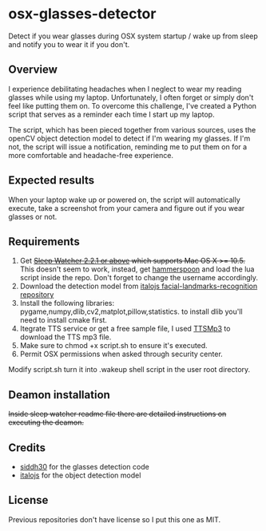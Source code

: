 # osx-glasses-detector

Detect if you wear glasses during OSX system startup / wake up from sleep and notify you to wear it if you don't.

## Overview

I experience debilitating headaches when I neglect to wear my reading glasses while using my laptop. Unfortunately, I often forget or simply don't feel like putting them on. To overcome this challenge, I've created a Python script that serves as a reminder each time I start up my laptop.

The script, which has been pieced together from various sources, uses the openCV object detection model to detect if I'm wearing my glasses. If I'm not, the script will issue a notification, reminding me to put them on for a more comfortable and headache-free experience.

## Expected results

When your laptop wake up or powered on, the script will automatically execute, take a screenshot from your camera and figure out if you wear glasses or not.

## Requirements

1. Get ~~[Sleep Watcher 2.2.1 or above](https://www.bernhard-baehr.de/) which supports Mac OS X >= 10.5.~~ This doesn't seem to work, instead, get [hammerspoon](https://github.com/Hammerspoon/hammerspoon/) and load the lua script inside the repo. Don't forget to change the username accordingly.
2. Download the detection model from [italojs facial-landmarks-recognition repository](https://github.com/italojs/facial-landmarks-recognition)
3. Install the following libraries: pygame,numpy,dlib,cv2,matplot,pillow,statistics. to install dlib you'll need to install cmake first.
4. Itegrate TTS service or get a free sample file, I used [TTSMp3](https://ttsmp3.com/) to download the TTS mp3 file.
5. Make sure to chmod +x script.sh to ensure it's executed.
6. Permit OSX permissions when asked through security center.

Modify script.sh turn it into .wakeup shell script in the user root directory.

## Deamon installation

~~Inside sleep watcher readme file there are detailed instructions on executing the deamon.~~

## Credits

* [siddh30](https://github.com/siddh30/Glasses-Detection/blob/main/Glasses_detection.ipynb) for the glasses detection code
* [italojs](https://github.com/italojs/) for the object detection model

## License

Previous repositories don't have license so I put this one as MIT.
